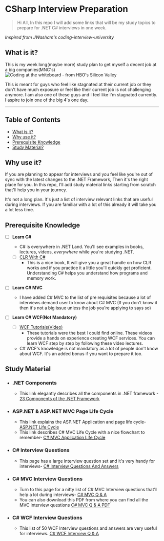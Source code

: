 # CSharp Interview Preparation
> Hi All, In this repo I will add some links that will be my study topics to  prepare for .NET C# interviews in one week.

*Inspired from JWasham's coding-interview-university*
## What is it?

This is my week long(maybe more) study plan to get myself a decent job at a big companies(MNC's)
![Coding at the whiteboard - from HBO's Silicon Valley](https://dng5l3qzreal6.cloudfront.net/2016/Aug/coding_board_small-1470866369118.jpg)

This is meant for guys who feel like stagnated at their current job or they don't have much exposure or feel like their current job is not challenging anymore. I am also one of these guys and I feel like I'm stagnated currently. I aspire to join one of the big 4's one day.

---

## Table of Contents

- [What is it?](#what-is-it)
- [Why use it?](#why-use-it)
- [Prerequisite Knowledge](#prerequisite-knowledge)
- [Study Material?](#study-material)
## Why use it?

If you are planning to appear for interviews and you feel like you're out of sync with the latest changes to the .NET Framework,
Then it's the right place for you. In this repo, I'll add study material links starting from scratch that'll help you in your journey. 

It's not a long plan. It's just a list of interview relevant links that are useful during interviews. If you are familiar with a lot of this already it will take you a lot less time.

## Prerequisite Knowledge

- [ ] **Learn C#**
    - C# is everywhere in .NET Land. You'll see examples in books, lectures, videos, *everywhere* while you're studying .NET.
    - [ ] [CLR With C#](http://www.amazon.in/CLR-via-C-Microsoft-Press/dp/9351190900/ref=sr_1_fkmr0_1?s=books&ie=UTF8&qid=1491503871&sr=1-1-fkmr0&keywords=clr+via+csharp)
        - This is a nice book, It will give you a great handle on how CLR works and if you practice it a little
            you'll quickly get proficient. Understanding C# helps you understand how programs and memory work.
- [ ] **Learn C# MVC**
    - I have added C# MVC to the list of pre requisites because a lot of interviews demand user to know about C# MVC (If you don't know 		it then it's not a big issue unless the job you're applying to says so)

- [ ] **Learn C# WCF(Not Mandatory)**
	- [ ] [WCF Tutorials(Video)](https://www.youtube.com/watch?v=QmfPmqMk9Xs&list=PL6n9fhu94yhVxEyaRMaMN_-qnDdNVGsL1)
		- These tutorials were the best I could find online. These videos provide a hands on experience creating WCF services.
		You can learn WCF step by step by following these video lectures.
    - C# WCF's knowledge is not mandatory as a lot of people don't know about WCF. It's an added bonus if you want to prepare it too.
        
## Study Material
- ### .NET Components
  - This link elegantly describes all the components in .NET framework -
    [23 Components of the .NET Framework](http://www.developerin.net/a/39-Intro-to-.Net-FrameWork/23-Components-of-.Net-Framework)
- ### ASP.NET & ASP.NET MVC Page Life Cycle
  - This link explains the ASP.NET Application and page life cycle-
    [ASP.NET Life Cycle](https://www.codeproject.com/Articles/457647/Understanding-ASP-NET-Application-and-Page-Life-Cy)
  - This link describes C# MVC Life Cycle with a nice flowchart to remember-
    [C# MVC Application Life Cycle](http://www.dotnetinterviewquestions.in/article_explain-mvc-application-life-cycle_210.html)
- ### C# Interview Questions
  - This page has a large interview question set and it's very handy for interviews-
    [C# Interview Questions And Answers](http://www.c-sharpcorner.com/UploadFile/8ef97c/C-Sharp-net-interview-questions-and-answers/)
- ### C# MVC Interview Questions
  - Turn to this page for a nifty list of C# MVC Interview questions that'll help a lot during interviews-
    [C# MVC Q & A](http://www.c-sharpcorner.com/uploadfile/8ef97c/most-asked-asp-net-mvc-interview-questions-and-answers/)
  - You can also download this PDF from where you can find all the MVC interview questions
    [C# MVC Q & A PDF](http://www.dotnettricks.com/books/mvc/interview)
- ### C# WCF Interview Questions
  - This list of 50 WCF Interview questions and answers are very useful for interviews.
    [C# WCF Interview Q & A](http://www.c-sharpcorner.com/UploadFile/8ef97c/wcf-interview-questions-and-answers/)
	
    
  
  
  
    
